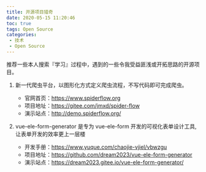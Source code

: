 ```yaml
---
title: 开源项目猎奇
date: 2020-05-15 11:20:46
toc: true
tags: Open Source
categories: 
 - 技术
 - Open Source
---
```


推荐一些本人搜索『学习』过程中，遇到的一些令我受益匪浅或开拓思路的开源项目。


1. 新一代爬虫平台，以图形化方式定义爬虫流程，不写代码即可完成爬虫。  
    - 官网首页：https://www.spiderflow.org
    - 项目地址：https://gitee.com/jmxd/spider-flow    
    - 演示站点：http://demo.spiderflow.org/
    
2. vue-ele-form-generator 是专为 vue-ele-form 开发的可视化表单设计工具, 让表单开发的效率更上一层楼
    - 开发手册：https://www.yuque.com/chaojie-vjiel/vbwzgu
    - 项目地址：https://github.com/dream2023/vue-ele-form-generator
    - 演示站点：https://dream2023.gitee.io/vue-ele-form-generator/
